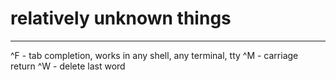 # relatively unknown things
-------------------------------------
^F - tab completion, works in any shell, any terminal, tty
^M - carriage return
^W - delete last word
